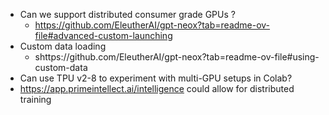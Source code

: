 - Can we support distributed consumer grade GPUs ?
  - https://github.com/EleutherAI/gpt-neox?tab=readme-ov-file#advanced-custom-launching
- Custom data loading
  - shttps://github.com/EleutherAI/gpt-neox?tab=readme-ov-file#using-custom-data
- Can use TPU v2-8 to experiment with multi-GPU setups in Colab?
- https://app.primeintellect.ai/intelligence could allow for distributed training
